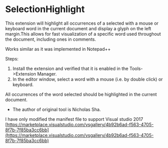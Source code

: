 # SelectionHighlight

This extension will highlight all occurrences of a selected with a mouse or keyboard word in the current document and display a glyph on the left margin.This allows for fast visualization of a specific word used throughout the document, including ones in comments.

Works similar as it was implemented in Notepad++

Steps:

1. Install the extension and verified that it is enabled in the Tools->Extension Manager.
2. In the editor window, select a word with a mouse (i.e. by double click) or keyboard.  

All occurrences of the word selected should be highlighted in the current document.

- The author of original tool is Nicholas Sha.

I have only modified the manifest file to support Visual studio 2017 [https://marketplace.visualstudio.com/vsgallery/4b92b6ad-f563-4705-8f7b-7f85ba3cc6bb](https://marketplace.visualstudio.com/vsgallery/4b92b6ad-f563-4705-8f7b-7f85ba3cc6bb)
